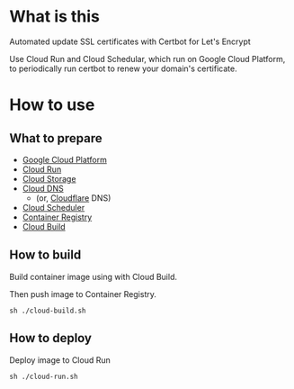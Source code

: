 # What is this

Automated update SSL certificates with Certbot for Let's Encrypt

Use Cloud Run and Cloud Schedular, which run on Google Cloud Platform, to periodically run certbot to renew your domain's certificate.

# How to use

## What to prepare

- [Google Cloud Platform](https://cloud.google.com)
- [Cloud Run](https://cloud.google.com/run)
- [Cloud Storage](https://cloud.google.com/storage)
- [Cloud DNS](https://cloud.google.com/dns)
  - (or, [Cloudflare](https://cloudflare.com) DNS)
- [Cloud Scheduler](https://cloud.google.com/scheduler)
- [Container Registry](https://cloud.google.com/container-registry)
- [Cloud Build](https://cloud.google.com/cloud-build)

## How to build

Build container image using with Cloud Build.

Then push image to Container Registry.

```
sh ./cloud-build.sh
```

## How to deploy

Deploy image to Cloud Run

```
sh ./cloud-run.sh
```
